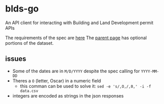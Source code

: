 # blds-go

An API client for interacting with Building and Land Development permit APIs

The requirements of the spec are [here](https://github.com/open-data-standards/permitdata.org/wiki/Core-Permits-Dataset-Requirements)
The [parent page](https://github.com/open-data-standards/permitdata.org/wiki)
has optional portions of the dataset.

## issues

* Some of the dates are in `M/D/YYYY` despite the spec calling for `YYYY-MM-DD`
* Theres a `O` (letter, Oscar) in a numeric field
    * this comman can be used to solve it: `sed -e 's/,O,/,0,' -i -f data.csv`
* integers are encoded as strings in the json responses
